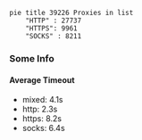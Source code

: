 
```mermaid
pie title 39226 Proxies in list
    "HTTP" : 27737
    "HTTPS": 9961
    "SOCKS" : 8211
```

### Some Info
#### Average Timeout

- mixed: 4.1s
- http: 2.3s
- https: 8.2s
- socks: 6.4s